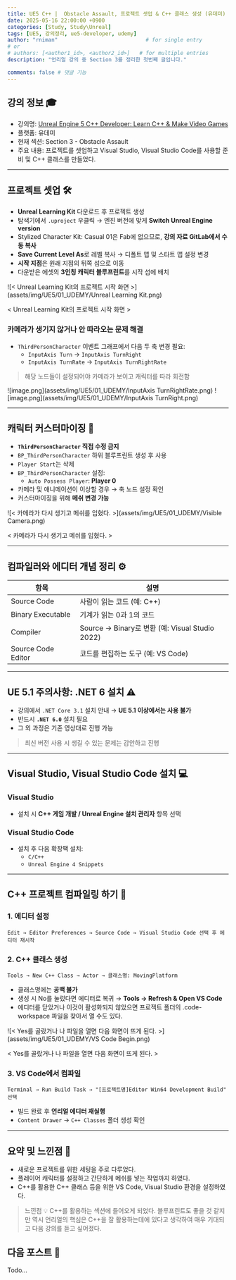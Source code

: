 ```yaml
---
title: UE5 C++ |  Obstacle Assault, 프로젝트 셋업 & C++ 클래스 생성 (유데미)
date: 2025-05-16 22:00:00 +0900
categories: [Study, Study\Unreal]
tags: [UE5, 강의정리, ue5-developer, udemy]
author: "rniman"                            # for single entry
# or
# authors: [<author1_id>, <author2_id>]   # for multiple entries
description: "언리얼 강의 중 Section 3를 정리한 첫번째 글입니다."

comments: false # 댓글 기능
---
```


## 강의 정보 🎓
- 강의명: [Unreal Engine 5 C++ Developer: Learn C++ & Make Video Games](https://www.udemy.com/course/unrealcourse-korean/?couponCode=CP130525)
- 플랫폼: 유데미
- 현재 섹션: Section 3 - Obstacle Assault
- 주요 내용: 프로젝트를 셋업하고 Visual Studio, Visual Studio Code를 사용할 준비 및 C++ 클래스를 만들었다.

---

## 프로젝트 셋업 🛠️

- **Unreal Learning Kit** 다운로드 후 프로젝트 생성
- 탐색기에서 `.uproject` 우클릭 → 엔진 버전에 맞게 **Switch Unreal Engine version**
- Stylized Character Kit: Casual 01은 Fab에 없으므로, **강의 자료 GitLab에서 수동 복사**
- **Save Current Level As**로 레벨 복사 → 디폴트 맵 및 스타트 맵 설정 변경
- **시작 지점**은 원래 지점의 뒤쪽 섬으로 이동
- 다운받은 에셋의 **3인칭 캐릭터 블루프린트**를 시작 섬에 배치

![< Unreal Learning Kit의 프로젝트 시작 화면 >](assets/img/UE5/01_UDEMY/Unreal Learning Kit.png)

< Unreal Learning Kit의 프로젝트 시작 화면 >

### 카메라가 생기지 않거나 안 따라오는 문제 해결

- `ThirdPersonCharacter` 이벤트 그래프에서 다음 두 축 변경 필요:
  - `InputAxis Turn` → `InputAxis TurnRight`
  - `InputAxis TurnRate` → `InputAxis TurnRightRate`

> 해당 노드들이 설정되어야 카메라가 보이고 캐릭터를 따라 회전함

![image.png](assets/img/UE5/01_UDEMY/InputAxis TurnRightRate.png)
![image.png](assets/img/UE5/01_UDEMY/InputAxis TurnRight.png)

---

## 캐릭터 커스터마이징 👤

- **`ThirdPersonCharacter` 직접 수정 금지**
- `BP_ThirdPersonCharacter` 하위 블루프린트 생성 후 사용
- `Player Start`는 삭제
- `BP_ThirdPersonCharacter` 설정:
  - `Auto Possess Player`: **Player 0**
- 카메라 및 애니메이션이 이상할 경우 → 축 노드 설정 확인
- 커스터마이징을 위해 **메쉬 변경 가능**

![< 카메라가 다시 생기고 메쉬를 입혔다. >](assets/img/UE5/01_UDEMY/Visible Camera.png)

< 카메라가 다시 생기고 메쉬를 입혔다. >

---

## 컴파일러와 에디터 개념 정리 ⚙️

| 항목               | 설명                                            |
| ------------------ | ----------------------------------------------- |
| Source Code        | 사람이 읽는 코드 (예: C++)                      |
| Binary Executable  | 기계가 읽는 0과 1의 코드                        |
| Compiler           | Source → Binary로 변환 (예: Visual Studio 2022) |
| Source Code Editor | 코드를 편집하는 도구 (예: VS Code)              |

---

## UE 5.1 주의사항: .NET 6 설치 ⚠️

- 강의에서 `.NET Core 3.1` 설치 안내 → **UE 5.1 이상에서는 사용 불가**
- 반드시 **`.NET 6.0`** 설치 필요
- 그 외 과정은 기존 영상대로 진행 가능

> 최신 버전 사용 시 생길 수 있는 문제는 감안하고 진행

---

## Visual Studio, Visual Studio Code 설치 💻

### Visual Studio
- 설치 시 **C++ 게임 개발 / Unreal Engine 설치 관리자** 항목 선택

### Visual Studio Code
- 설치 후 다음 확장팩 설치:
  - `C/C++`
  - `Unreal Engine 4 Snippets`

---

## C++ 프로젝트 컴파일링 하기 🧱

### 1. 에디터 설정

```
Edit → Editor Preferences → Source Code → Visual Studio Code 선택 후 에디터 재시작
```

### 2. C++ 클래스 생성

```
Tools → New C++ Class → Actor → 클래스명: MovingPlatform
```

- 클래스명에는 **공백 불가**
- 생성 시 No를 눌렀다면 에디터로 복귀 → **Tools → Refresh & Open VS Code**
- 에디터를 닫았거나 이것이 활성화되지 않았으면 프로젝트 폴더의 .code-workspace 파일을 찾아서 열 수도 있다.

![< Yes를 골랐거나 나 파일을 열면 다음 화면이 뜨게 된다. >](assets/img/UE5/01_UDEMY/VS Code Begin.png)

< Yes를 골랐거나 나 파일을 열면 다음 화면이 뜨게 된다. >

### 3. VS Code에서 컴파일

```
Terminal → Run Build Task → "[프로젝트명]Editor Win64 Development Build" 선택
```

- 빌드 완료 후 **언리얼 에디터 재실행**
- `Content Drawer` → `C++ Classes` 폴더 생성 확인

---

## 요약 및 느낀점 📝

- 새로운 프로젝트를 위한 세팅을 주로 다루었다.
- 플레이어 캐릭터를 설정하고 간단하게 메쉬를 넣는 작업까지 하였다.
- C++를 활용한 C++ 클래스 등을 위한 VS Code, Visual Studio 환경을 설정하였다.
> 느낀점 💡
> C++를 활용하는 섹션에 들어오게 되었다. 블루프린트도 좋을 것 같지만 역시
> 언리얼의 핵심은 C++을 잘 활용하는데에 있다고 생각하여 매우 기대되고 다음 강의를 듣고 싶어졌다.


## 다음 포스트 🧭

Todo...
